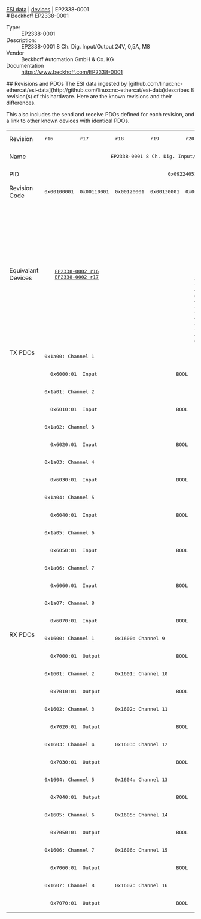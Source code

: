 <div class="nav"><a href="/esi-data">ESI data</a> | <a href="/esi-data/devices">devices</a> | EP2338-0001</div>
#  Beckhoff EP2338-0001

<dl>
  <dt>Type:</dt><dd>EP2338-0001</dd>
  <dt>Description:</dt><dd>EP2338-0001 8 Ch. Dig. Input/Output 24V, 0,5A, M8</dd>
  <dt>Vendor</dt><dd>Beckhoff Automation GmbH & Co. KG</dd>
  <dt>Documentation</dt><dd><a href="https://www.beckhoff.com/EP2338-0001">https://www.beckhoff.com/EP2338-0001</a></dd>
</dl>
## Revisions and PDOs
The ESI data ingested by [github.com/linuxcnc-ethercat/esi-data](http://github.com/linuxcnc-ethercat/esi-data)describes 8 revision(s) of this hardware.  Here are the known revisions and their differences.

This also includes the send and receive PDOs defined for each revision, and a link to other known devices with identical PDOs.

<table>
<tr >
<td class="first">Revision</td>
<td ><pre>r16</pre></td>
<td ><pre>r17</pre></td>
<td ><pre>r18</pre></td>
<td ><pre>r19</pre></td>
<td ><pre>r20</pre></td>
<td ><pre>r21</pre></td>
<td ><pre>r22</pre></td>
<td ><pre>r23</pre></td>
</tr>
<tr >
<td class="first">Name</td>
<td  colspan=8 align="center"><pre>EP2338-0001 8 Ch. Dig. Input/Output 24V, 0,5A, M8</pre></td>
</tr>
<tr >
<td class="first">PID</td>
<td  colspan=8 align="center"><pre>0x09224052</pre></td>
</tr>
<tr >
<td class="first">Revision Code</td>
<td ><pre>0x00100001</pre></td>
<td ><pre>0x00110001</pre></td>
<td ><pre>0x00120001</pre></td>
<td ><pre>0x00130001</pre></td>
<td ><pre>0x00140001</pre></td>
<td ><pre>0x00150001</pre></td>
<td ><pre>0x00160001</pre></td>
<td ><pre>0x00170001</pre></td>
</tr>
<tr >
<td class="first">Equivalant Devices</td>
<td  colspan=2 align="center"><pre><a href="EP2338-0002">EP2338-0002 r16</a><br/><a href="EP2338-0002">EP2338-0002 r17</a></pre></td>
<td  colspan=6 align="center"><pre><a href="EP2338-0002">EP2338-0002 r18</a><br/><a href="EP2338-0002">EP2338-0002 r19</a><br/><a href="EP2338-0002">EP2338-0002 r20</a><br/><a href="EP2338-0002">EP2338-0002 r21</a><br/><a href="EP2338-0002">EP2338-0002 r22</a><br/><a href="EP2338-0002">EP2338-0002 r23</a><br/><a href="EP2338-1001">EP2338-1001 r16</a><br/><a href="EP2338-1001">EP2338-1001 r17</a><br/><a href="EP2338-1001">EP2338-1001 r18</a><br/><a href="EP2338-1002">EP2338-1002 r16</a><br/><a href="EP2338-1002">EP2338-1002 r17</a><br/><a href="EP2338-1002">EP2338-1002 r18</a><br/><a href="EPP2338-0001">EPP2338-0001 r16</a><br/><a href="EPP2338-0001">EPP2338-0001 r17</a><br/><a href="EPP2338-0001">EPP2338-0001 r18</a><br/><a href="EPP2338-0002">EPP2338-0002 r16</a><br/><a href="EPP2338-0002">EPP2338-0002 r17</a><br/><a href="EPP2338-0002">EPP2338-0002 r18</a><br/><a href="EPP2338-1001">EPP2338-1001 r17</a><br/><a href="EPP2338-1001">EPP2338-1001 r18</a><br/><a href="EPP2338-1001">EPP2338-1001 r19</a><br/><a href="EPP2338-1002">EPP2338-1002 r17</a><br/><a href="EPP2338-1002">EPP2338-1002 r18</a><br/><a href="EPP2338-1002">EPP2338-1002 r19</a></pre></td>
</tr>
<tr class="txpdo pdosection">
<td class="first" rowspan=16 valign=top>TX PDOs</td>
<td colspan=8 align="left"><pre>0x1a00: Channel 1</pre></td>
<td></td>
</tr>
<tr class="txpdo">
<td  colspan=8 align="left"><pre>  0x6000:01  Input                           BOOL</pre></td>
</tr>
<tr class="txpdo pdosection">
<td  colspan=8 align="left"><pre>0x1a01: Channel 2</pre></td>
</tr>
<tr class="txpdo">
<td  colspan=8 align="left"><pre>  0x6010:01  Input                           BOOL</pre></td>
</tr>
<tr class="txpdo pdosection">
<td  colspan=8 align="left"><pre>0x1a02: Channel 3</pre></td>
</tr>
<tr class="txpdo">
<td  colspan=8 align="left"><pre>  0x6020:01  Input                           BOOL</pre></td>
</tr>
<tr class="txpdo pdosection">
<td  colspan=8 align="left"><pre>0x1a03: Channel 4</pre></td>
</tr>
<tr class="txpdo">
<td  colspan=8 align="left"><pre>  0x6030:01  Input                           BOOL</pre></td>
</tr>
<tr class="txpdo pdosection">
<td  colspan=8 align="left"><pre>0x1a04: Channel 5</pre></td>
</tr>
<tr class="txpdo">
<td  colspan=8 align="left"><pre>  0x6040:01  Input                           BOOL</pre></td>
</tr>
<tr class="txpdo pdosection">
<td  colspan=8 align="left"><pre>0x1a05: Channel 6</pre></td>
</tr>
<tr class="txpdo">
<td  colspan=8 align="left"><pre>  0x6050:01  Input                           BOOL</pre></td>
</tr>
<tr class="txpdo pdosection">
<td  colspan=8 align="left"><pre>0x1a06: Channel 7</pre></td>
</tr>
<tr class="txpdo">
<td  colspan=8 align="left"><pre>  0x6060:01  Input                           BOOL</pre></td>
</tr>
<tr class="txpdo pdosection">
<td  colspan=8 align="left"><pre>0x1a07: Channel 8</pre></td>
</tr>
<tr class="txpdo">
<td  colspan=8 align="left"><pre>  0x6070:01  Input                           BOOL</pre></td>
</tr>
<tr class="rxpdo pdosection">
<td class="first" rowspan=16 valign=top>RX PDOs</td>
<td colspan=2 align="left"><pre>0x1600: Channel 1</pre></td>
<td colspan=6 align="left"><pre>0x1600: Channel 9</pre></td>
<td></td>
</tr>
<tr class="rxpdo">
<td  colspan=8 align="left"><pre>  0x7000:01  Output                          BOOL</pre></td>
</tr>
<tr class="rxpdo pdosection">
<td  colspan=2 align="left"><pre>0x1601: Channel 2</pre></td>
<td  colspan=6 align="left"><pre>0x1601: Channel 10</pre></td>
</tr>
<tr class="rxpdo">
<td  colspan=8 align="left"><pre>  0x7010:01  Output                          BOOL</pre></td>
</tr>
<tr class="rxpdo pdosection">
<td  colspan=2 align="left"><pre>0x1602: Channel 3</pre></td>
<td  colspan=6 align="left"><pre>0x1602: Channel 11</pre></td>
</tr>
<tr class="rxpdo">
<td  colspan=8 align="left"><pre>  0x7020:01  Output                          BOOL</pre></td>
</tr>
<tr class="rxpdo pdosection">
<td  colspan=2 align="left"><pre>0x1603: Channel 4</pre></td>
<td  colspan=6 align="left"><pre>0x1603: Channel 12</pre></td>
</tr>
<tr class="rxpdo">
<td  colspan=8 align="left"><pre>  0x7030:01  Output                          BOOL</pre></td>
</tr>
<tr class="rxpdo pdosection">
<td  colspan=2 align="left"><pre>0x1604: Channel 5</pre></td>
<td  colspan=6 align="left"><pre>0x1604: Channel 13</pre></td>
</tr>
<tr class="rxpdo">
<td  colspan=8 align="left"><pre>  0x7040:01  Output                          BOOL</pre></td>
</tr>
<tr class="rxpdo pdosection">
<td  colspan=2 align="left"><pre>0x1605: Channel 6</pre></td>
<td  colspan=6 align="left"><pre>0x1605: Channel 14</pre></td>
</tr>
<tr class="rxpdo">
<td  colspan=8 align="left"><pre>  0x7050:01  Output                          BOOL</pre></td>
</tr>
<tr class="rxpdo pdosection">
<td  colspan=2 align="left"><pre>0x1606: Channel 7</pre></td>
<td  colspan=6 align="left"><pre>0x1606: Channel 15</pre></td>
</tr>
<tr class="rxpdo">
<td  colspan=8 align="left"><pre>  0x7060:01  Output                          BOOL</pre></td>
</tr>
<tr class="rxpdo pdosection">
<td  colspan=2 align="left"><pre>0x1607: Channel 8</pre></td>
<td  colspan=6 align="left"><pre>0x1607: Channel 16</pre></td>
</tr>
<tr class="rxpdo">
<td  colspan=8 align="left"><pre>  0x7070:01  Output                          BOOL</pre></td>
</tr>
</table>
